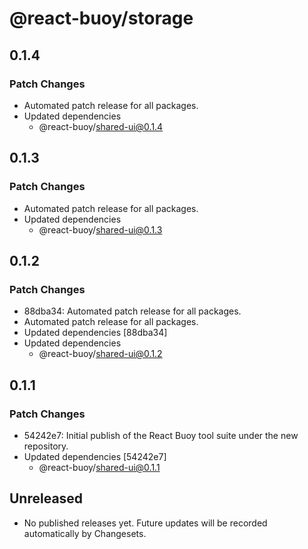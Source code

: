 # @react-buoy/storage

## 0.1.4

### Patch Changes

- Automated patch release for all packages.
- Updated dependencies
  - @react-buoy/shared-ui@0.1.4

## 0.1.3

### Patch Changes

- Automated patch release for all packages.
- Updated dependencies
  - @react-buoy/shared-ui@0.1.3

## 0.1.2

### Patch Changes

- 88dba34: Automated patch release for all packages.
- Automated patch release for all packages.
- Updated dependencies [88dba34]
- Updated dependencies
  - @react-buoy/shared-ui@0.1.2

## 0.1.1

### Patch Changes

- 54242e7: Initial publish of the React Buoy tool suite under the new repository.
- Updated dependencies [54242e7]
  - @react-buoy/shared-ui@0.1.1

## Unreleased

- No published releases yet. Future updates will be recorded automatically by Changesets.
